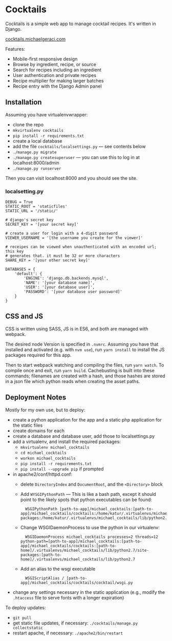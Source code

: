 # Cocktails

Cocktails is a simple web app to manage cocktail recipes. It's written in
Django.

[cocktails.michaelgeraci.com](http://cocktails.michaelgeraci.com)

Features:

* Mobile-first responsive design
* Browse by ingredient, recipe, or source
* Search for recipes including an ingredient
* User authentication and private recipes
* Recipe multiplier for making larger batches
* Recipe entry with the Django Admin panel


## Installation

Assuming you have virtualenvwrapper:

* clone the repo
* `mkvirtualenv cocktails`
* `pip install -r requirements.txt`
* create a local database
* add the file `cocktails/localsettings.py` — see contents below
* `./manage.py migrate`
* `./manage.py createsuperuser` — you can use this to log in at localhost:8000/admin
* `./manage.py runserver`

Then you can visit localhost:8000 and you should see the site.

### localsetting.py

    DEBUG = True
    STATIC_ROOT = 'staticfiles'
    STATIC_URL = '/static/'

    # django's secret key
    SECRET_KEY = '[your secret key]'

    # create a user for login with a 4-digit password
    VIEWER_USERNAME = '[the username you create for the viewer]'

    # receipes can be viewed when unauthenticated with an encoded url; this key
    # generates that. it must be 32 or more characters
    SHARE_KEY = '[your other secret key]'

    DATABASES = {
        'default': {
            'ENGINE': 'django.db.backends.mysql',
            'NAME': '[your database name]',
            'USER': '[your database user]',
            'PASSWORD': '[your database user password]'
        }
    }


## CSS and JS

CSS is written using SASS, JS is in ES6, and both are managed with webpack.

The desired node Version is specified in `.nvmrc`. Assuming you have that
installed and activated (e.g. with `nvm use`), run `yarn install` to install
the JS packages required for this app.

Then to start webpack watching and compiling the files, run `yarn watch`. To
compile once and exit, run `yarn build`. Cachebusting is built into these
commands; filenames are created with a hash, and those hashes are stored in a
json file which python reads when creating the asset paths.


## Deployment Notes

Mostly for my own use, but to deploy:

* create a python application for the app and a static php application for the
  static files
* create domains for each
* create a database and database user, add those to localsettings.py
* add a virtualenv, and install the required packages:
	* `mkvirtualenv michael_cocktails`
	* `cd michael_cocktails`
	* `workon michael_cocktails`
	* `pip install -r requirements.txt`
	* `pip install --upgrade pip` if prompted
* in apache2/conf/httpd.conf:
	* delete `DirectoryIndex` and `DocumentRoot`, and the `<Directory>` block
	* Add `WYSGIPythonPath` — This is like a bash path, except it should point to the likely spots that python executables can be found:

			WSGIPythonPath [path-to-app]/michael_cocktails:[path-to-app]/michael_cocktails/cocktails:/home/katur/.virtualenvs/michael_cocktails/lib/python2.7/site-packages:/home/katur/.virtualenvs/michael_cocktails/lib/python2.7

	* Change WSGIDaemonProcess to use the python in our virtualenv:

			WSGIDaemonProcess michael_cocktails processes=2 threads=12 python-path=[path-to-app]/michael_cocktails:[path-to-app]/michael_cocktails/cocktails:[path-to-home]/.virtualenvs/michael_cocktails/lib/python2.7/site-packages:[path-to-home]/.virtualenvs/michael_cocktails/lib/python2.7

	* Add an alias to the wsgi executable

			WSGIScriptAlias / [path-to-app]/michael_cocktails/cocktails/cocktail/wsgi.py

* change any settings necessary in the static application (e.g., modify the `.htaccess` file to serve fonts with a longer expiration)

To deploy updates:

* `git pull`
* get static file updates, if necessary: `./cocktails/manage.py collectstatic`
* restart apache, if necessary: `./apache2/bin/restart`
